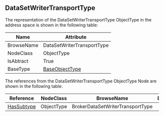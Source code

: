 <!-- objecttype -->
## DataSetWriterTransportType
The representation of the DataSetWriterTransportType ObjectType in the address space is shown in the following table:  

|Name|Attribute|
|---|---|
|BrowseName|DataSetWriterTransportType|
|NodeClass|ObjectType|
|IsAbtract|True|
|BaseType|[BaseObjectType](../../../Part5/ObjectTypes/BaseObjectType/readme.md)|

The references from the DataSetWriterTransportType ObjectType Node are shown in the following table:  

|Reference|NodeClass|BrowseName|DataType|TypeDefinition|ModellingRule|
|---|---|---|---|---|---|
|[HasSubtype](../../../Part3/ReferenceTypes/HasSubtype/readme.md)|ObjectType|BrokerDataSetWriterTransportType||||


